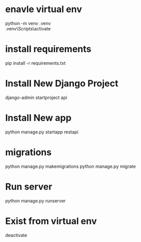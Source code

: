 # enavle virtual env

python -m venv .venv  
.venv\Scripts\activate

# install requirements

pip install -r requirements.txt

# Install New Django Project

django-admin startproject api

# Install New app

python manage.py startapp restapi

# migrations

python manage.py makemigrations
python manage.py migrate

# Run server

python manage.py runserver

# Exist from virtual env

deactivate
